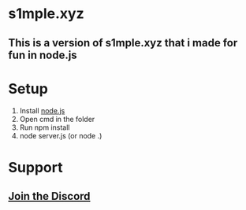 # s1mple.xyz 

## This is a version of s1mple.xyz that i made for fun in node.js

# Setup

1. Install [node.js](https://nodejs.org/dist/v12.18.1/node-v12.18.1-x64.msi)
2. Open cmd in the folder
3. Run npm install 
4. node server.js (or node .)
 
# Support

## [Join the Discord](https://s1mple.xyz/invite/s1mple)